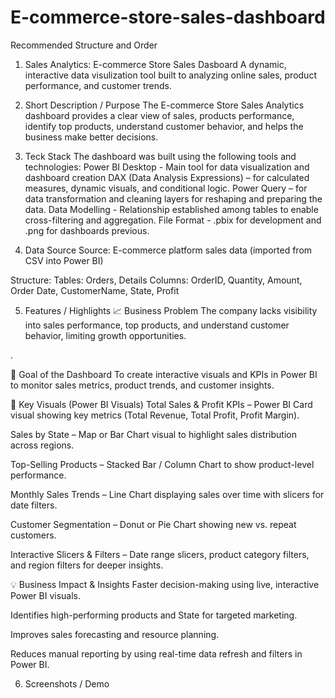 # E-commerce-store-sales-dashboard
Recommended Structure and Order
1. Sales Analytics: E-commerce Store Sales Dasboard
A dynamic, interactive data visulization tool built to analyzing online sales, product performance, and customer trends.

2. Short Description / Purpose
The E-commerce Store Sales Analytics dashboard provides a clear view of sales, products performance, identify top products, understand customer behavior, and helps the business make better decisions.

3. Teck Stack
The dashboard was built using the following tools and technologies:
Power BI Desktop - Main tool for data visualization and dashboard creation
DAX (Data Analysis Expressions) – for calculated measures, dynamic visuals, and conditional logic.
Power Query – for data transformation and cleaning layers for reshaping and preparing the data.
Data Modelling - Relationship established among tables to enable cross-filtering and aggregation.
File Format - .pbix for development and  .png for dashboards previous.

4. Data Source
Source: E-commerce platform sales data (imported from CSV into Power BI)

Structure:
Tables: Orders, Details
Columns: OrderID, Quantity, Amount, Order Date, CustomerName, State, Profit

5. Features / Highlights
📈 Business Problem
The company lacks visibility into sales performance, top products, and understand customer behavior, limiting growth opportunities.

.

🎯 Goal of the Dashboard
To create interactive visuals and KPIs in Power BI to monitor sales metrics, product trends, and customer insights.

🧭 Key Visuals (Power BI Visuals)
Total Sales & Profit KPIs – Power BI Card visual showing key metrics (Total Revenue, Total Profit, Profit Margin).

Sales by State – Map or Bar Chart visual to highlight sales distribution across regions.

Top-Selling Products – Stacked Bar / Column Chart to show product-level performance.

Monthly Sales Trends – Line Chart displaying sales over time with slicers for date filters.

Customer Segmentation – Donut or Pie Chart showing new vs. repeat customers.

Interactive Slicers & Filters – Date range slicers, product category filters, and region filters for deeper insights.



💡 Business Impact & Insights
Faster decision-making using live, interactive Power BI visuals.

Identifies high-performing products and State for targeted marketing.

Improves sales forecasting and resource planning.

Reduces manual reporting by using real-time data refresh and filters in Power BI.

6. Screenshots / Demo








